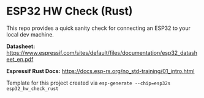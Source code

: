 # ESP32 HW Check (Rust)

This repo provides a quick sanity check for connecting an ESP32 to your local dev machine.

__Datasheet:__  https://www.espressif.com/sites/default/files/documentation/esp32_datasheet_en.pdf

__Espressif Rust Docs:__ https://docs.esp-rs.org/no_std-training/01_intro.html

Template for this project created via `esp-generate --chip=esp32s esp32_hw_check_rust`
